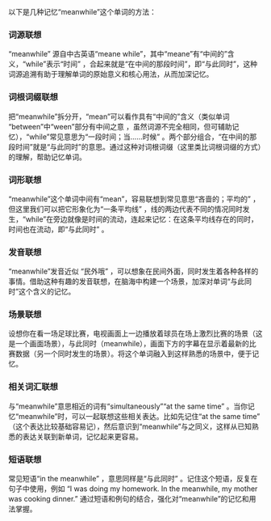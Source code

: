 以下是几种记忆“meanwhile”这个单词的方法：

### 词源联想
“meanwhile” 源自中古英语“meane while”，其中“meane”有“中间的”含义，“while”表示“时间” ，合起来就是“在中间的那段时间”，即“与此同时”，这种词源追溯有助于理解单词的原始意义和核心用法，从而加深记忆。

### 词根词缀联想
把“meanwhile”拆分开，“mean”可以看作具有“中间的”含义（类似单词 “between”中“ween”部分有中间之意 ，虽然词源不完全相同，但可辅助记忆），“while”常见意思为“一段时间；当……时候” 。两个部分组合，“在中间的那段时间”就是“与此同时”的意思。通过这种对词根词缀（这里类比词根词缀的方式）的理解，帮助记忆单词。

### 词形联想
“meanwhile”这个单词中间有“mean”，容易联想到常见意思“吝啬的；平均的” ，但这里我们可以把它形象化为“一条平均线” ，线的两边代表不同的情况同时发生，“while”在旁边就像是时间的流动，连起来记忆：在这条平均线存在的同时，时间也在流动，即“与此同时” 。

### 发音联想
“meanwhile”发音近似 “民外哦” ，可以想象在民间外面，同时发生着各种各样的事情。借助这种有趣的发音联想，在脑海中构建一个场景，加深对单词“与此同时”这个含义的记忆。

### 场景联想
设想你在看一场足球比赛，电视画面上一边播放着球员在场上激烈比赛的场景（这是一个画面场景），与此同时（meanwhile），画面下方的字幕在显示着最新的比赛数据（另一个同时发生的场景）。将这个单词融入到这样熟悉的场景中，便于记忆。

### 相关词汇联想
与“meanwhile”意思相近的词有“simultaneously”“at the same time” 。当你记忆“meanwhile”时，可以一起联想这些相关表达。比如先记住“at the same time” （这个表达比较基础容易记），然后意识到“meanwhile”与之同义，这样从已知熟悉的表达关联到新单词，记忆起来更容易。

### 短语联想
常见短语“in the meanwhile” ，意思同样是“与此同时” 。记住这个短语，反复在句子中使用，例如 “I was doing my homework. In the meanwhile, my mother was cooking dinner.” 通过短语和例句的结合，强化对“meanwhile”的记忆和用法掌握。 